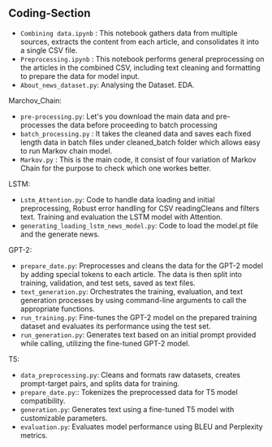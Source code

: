 ## Coding-Section

- `Combining data.ipynb` : This notebook gathers data from multiple sources, extracts the content from each article, and consolidates it into a single CSV file.
- `Preprocessing.ipynb` : This notebook performs general preprocessing on the articles in the combined CSV, including text cleaning and formatting to prepare the data for model input.
- `About_news_dataset.py`: Analysing the Dataset. EDA.

Marchov_Chain:

- `pre-processing.py`: Let's you download the main data and pre-processes the data before proceeding to batch processing
- `batch_processing.py` : It takes the cleaned data and saves each fixed length data in batch files under cleaned_batch folder which allows easy to run Markov chain model.
- `Markov.py` : This is the main code, it consist of four variation of Markov Chain for the purpose to check which one workes better.

LSTM:

- `Lstm_Attention.py`: Code to handle data loading and initial preprocessing, Robust error handling for CSV readingCleans and filters text. Training and evaluation the LSTM model with Attention.
- `generating_loading_lstm_news_model.py`: Code to load the model.pt file and the generate news.

GPT-2:

- `prepare_date.py`: Preprocesses and cleans the data for the GPT-2 model by adding special tokens to each article. The data is then split into training, validation, and test sets, saved as text files.
- `text_generation.py`: Orchestrates the training, evaluation, and text generation processes by using command-line arguments to call the appropriate functions.
- `run_training.py`: Fine-tunes the GPT-2 model on the prepared training dataset and evaluates its performance using the test set.
- `run_generation.py`: Generates text based on an initial prompt provided while calling, utilizing the fine-tuned GPT-2 model.

T5:
- `data_preprocessing.py`: Cleans and formats raw datasets, creates prompt-target pairs, and splits data for training.
- `prepare_date.py`:: Tokenizes the preprocessed data for T5 model compatibility.
- `generation.py`: Generates text using a fine-tuned T5 model with customizable parameters.
- `evaluation.py`: Evaluates model performance using BLEU and Perplexity metrics.
